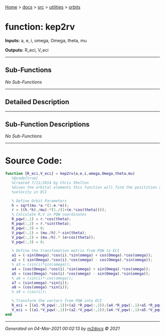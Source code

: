 [Home](../../../index.md) > [docs](../../../docs_index.md) > [src](../../src_index.md) > [utilities](../utilities_index.md) > [orbits](orbits_index.md)  


# function: kep2rv



**Inputs:** a, e, i, omega, Omega, theta, mu

**Outputs:** R_eci, V_eci

 ***

## Sub-Functions

*No Sub-Functions*

 ***

## Detailed Description



 ***

## Sub-Function Descriptions

*No Sub-Functions*

 
 *** 

# Source Code:

 ```matlab 
 function [R_eci,V_eci] = kep2rv(a,e,i,omega,Omega,theta,mu)
    %@code{true}
    %Created 7/11/2014 by Chris Shelton
    %Given the orbital elements this function will find the positition and
    %velocity in ECI

    % Define Orbit Parameters
    h = sqrt(mu.*a.*(1-e.*e));
    r = ((h.*h)./mu).*(1./(1+(e.*cos(theta))));
    % Calculate R,V in PQW coordinates
    R_pqw(:,1) = r.*cos(theta);
    R_pqw(:,2) = r.*sin(theta);
    R_pqw(:,3) = 0;
    V_pqw(:,1) = (mu./h).*-sin(theta);
    V_pqw(:,2) = (mu./h).* (e+cos(theta));
    V_pqw(:,3) = 0;

    % Define the transfomation matrix from PQW to ECI
    a1 = (-sin(Omega).*cos(i).*sin(omega) + cos(Omega).*cos(omega));
    a2 = (-sin(Omega).*cos(i).*cos(omega) - cos(Omega).*sin(omega));          
    % a3 = (sin(i)*sin(omega));
    a4 = (cos(Omega).*cos(i).*sin(omega) + sin(Omega).*cos(omega));
    a5 = (cos(Omega).*cos(i).*cos(omega) - sin(Omega).*sin(omega));
    % a6 = (sin(i)*-cos(omega));
    a7 = (sin(omega).*sin(i));
    a8 = (cos(omega).*sin(i));
    % a9 = (cos(i));

    % Transform the vectors from PQW into ECI
    R_eci = [(a1.*R_pqw(:,1))+(a2.*R_pqw(:,2));(a4.*R_pqw(:,1)+a5.*R_pqw(:,2));(a7.*R_pqw(:,1) + a8.*R_pqw(:,2))];
    V_eci = [(a1.*V_pqw(:,1))+(a2.*V_pqw(:,2));(a4.*V_pqw(:,1)+a5.*V_pqw(:,2));(a7.*V_pqw(:,1) + a8.*V_pqw(:,2))];
end 
``` 
 
***

*Generated on 04-Mar-2021 00:02:13 by [m2docs](https://github.com/crgnam-research/m2docs) © 2021*
